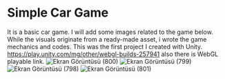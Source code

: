 # Simple Car Game
It is a basic car game. I will add some images related to the game below. While the visuals originate from a ready-made asset, i wrote the game mechanics and codes. This was the first project I created with Unity.
https://play.unity.com/mg/other/webgl-builds-257941 also there is WebGL playable link.
![Ekran Görüntüsü (800)](https://user-images.githubusercontent.com/110438048/209474541-a5951603-28c4-4e9b-8616-b2cf7a9b248e.png)
![Ekran Görüntüsü (799)](https://user-images.githubusercontent.com/110438048/209474545-90e13a3e-26b8-460b-b669-978a78ada47c.png)
![Ekran Görüntüsü (798)](https://user-images.githubusercontent.com/110438048/209474547-c9abc5f9-7e05-4c6c-8217-058beb949dc2.png)
![Ekran Görüntüsü (801)](https://user-images.githubusercontent.com/110438048/209474549-68556655-f9dd-4c48-b93f-c1f56cb34c2a.png)
